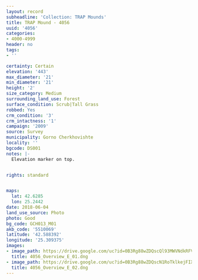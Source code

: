 ```yaml
---
layout: record
subheadline: 'Collection: TRAP Mounds'
title: TRAP Mound - 4056
uuid: '4056'
categories:
- 4000-4999
header: no
tags:
- ''

certainty: Certain
elevation: '443'
max_diameter: '21'
min_diameter: '21'
height: '2'
size_category: Medium
surrounding_land_use: Forest
surface_condition: Scrub|Tall Grass
robbed: Yes
crm_condition: '3'
crm_intactness: '1'
campaign: '2009'
source: Survey
municipality: Gorno Cherkhovishte
locality: ''
bgcode: DS001
notes: |-
  Elevation marker on top.


rights: standard


maps:
  lat: 42.6285
  lon: 25.2442
date: 2018-06-04
land_use_source: Photo
photo: Good
bg_code: GCH013_М01
akb_code: '5510069'
latitude: '42.588392'
longitude: '25.309375'
images:
- image_path: https://drive.google.com/uc?id=0B3Rg88wZDQscQl93MWVNdkRFVDQ
  title: 4056_Overview_E_01.dng
- image_path: https://drive.google.com/uc?id=0B3Rg88wZDQscN1RoTklkejFIXzA
  title: 4056_Overview_E_02.dng
---
```

